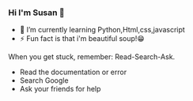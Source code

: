 ### Hi I'm Susan 👋




- 🌱 I’m currently learning  Python,Html,css,javascript
- ⚡ Fun fact  is that i'm beautiful soup!😁


When you get stuck, remember: Read-Search-Ask.
- Read the documentation or error
- Search Google
- Ask your friends for help


